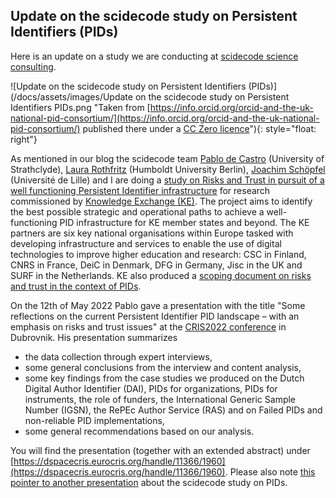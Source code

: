 ## Update on the scidecode study on Persistent Identifiers (PIDs)

Here is an update on a study we are conducting at [scidecode science consulting](https://scidecode.com).

![Update on the scidecode study on Persistent Identifiers (PIDs)](/docs/assets/images/Update on the scidecode study on Persistent Identifiers PIDs.png "Taken from [https://info.orcid.org/orcid-and-the-uk-national-pid-consortium/](https://info.orcid.org/orcid-and-the-uk-national-pid-consortium/) published there under a [CC Zero licence](http://creativecommons.org/publicdomain/zero/1.0/)"){: style="float: right"} 

As mentioned in our blog the scidecode team [Pablo de Castro](https://www.linkedin.com/in/pablo-de-castro-018905a/) (University of Strathclyde), [Laura Rothfritz](https://twitter.com/ztirfhtor) (Humboldt University Berlin), [Joachim Schöpfel](https://www.linkedin.com/in/schopfel/) (Université de Lille) and I are doing a [study on Risks and Trust in pursuit of a well functioning Persistent Identifier infrastructure](https://scidecode.com/2021/09/02/study-on-risks-and-trust-in-pursuit-of-a-well-functioning-persistent-identifier-infrastructure/) for research commissioned by [Knowledge Exchange (KE)](https://www.knowledge-exchange.info/). The project aims to identify the best possible strategic and operational paths to achieve a well-functioning PID infrastructure for KE member states and beyond. The KE partners are six key national organisations within Europe tasked with developing infrastructure and services to enable the use of digital technologies to improve higher education and research: CSC in Finland, CNRS in France, DeiC in Denmark, DFG in Germany, Jisc in the UK and SURF in the Netherlands. KE also produced a [scoping document on risks and trust in the context of PIDs](https://repository.jisc.ac.uk/8410/1/PIDs%20-%20Risks%20%26%20Trust%20%28Scoping%20document%20%2C%20ver%205.5%29%20230621.pdf). 

On the 12th of May 2022 Pablo gave a presentation with the title "Some reflections on the current Persistent Identifier PID landscape – with an emphasis on risks and trust issues" at the [CRIS2022 conference](https://eurocris.org/cris2022-conference-call-proposals) in Dubrovnik. His presentation summarizes

- the data collection through expert interviews,
- some general conclusions from the interview and content analysis,
- some key findings from the case studies we produced on the Dutch Digital Author Identifier (DAI), PIDs for organizations, PIDs for instruments, the role of funders, the International Generic Sample Number (IGSN), the RePEc Author Service (RAS) and on Failed PIDs and non-reliable PID implementations,
- some general recommendations based on our analysis.

You will find the presentation (together with an extended abstract) under [https://dspacecris.eurocris.org/handle/11366/1960](https://dspacecris.eurocris.org/handle/11366/1960). Please also note [this pointer to another presentation](https://scidecode.com/2022/01/08/presentation-on-risks-and-trust-in-pursuit-of-a-well-functioning-pid-infrastructure-for-research/) about the scidecode study on PIDs.


